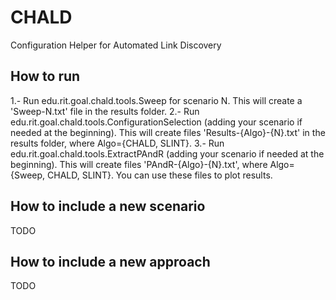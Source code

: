 # CHALD
Configuration Helper for Automated Link Discovery

## How to run
1.- Run edu.rit.goal.chald.tools.Sweep for scenario N. This will create a 'Sweep-N.txt' file in the results folder.
2.- Run edu.rit.goal.chald.tools.ConfigurationSelection (adding your scenario if needed at the beginning). This will create files 'Results-{Algo}-{N}.txt' in the results folder, where Algo={CHALD, SLINT}.
3.- Run edu.rit.goal.chald.tools.ExtractPAndR (adding your scenario if needed at the beginning). This will create files 'PAndR-{Algo}-{N}.txt', where Algo={Sweep, CHALD, SLINT}. You can use these files to plot results.

## How to include a new scenario
TODO

## How to include a new approach
TODO
